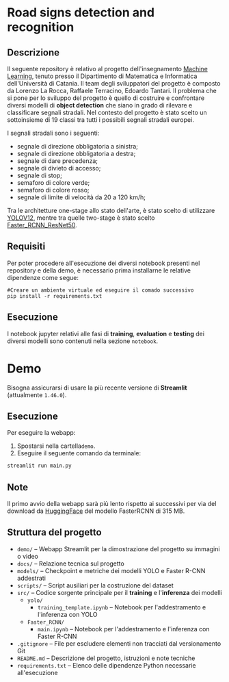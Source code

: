 # Road signs detection and recognition

## Descrizione
Il seguente repository è relativo al progetto dell'insegnamento [Machine Learning](https://www.dmi.unict.it/farinella/ML/), tenuto presso il Dipartimento di Matematica e Informatica dell'Università di Catania.  Il team degli sviluppatori del progetto è composto da Lorenzo La Rocca, Raffaele Terracino, Edoardo Tantari.
Il problema che si pone per lo sviluppo del progetto  è quello di costruire e confrontare diversi modelli di **object detection** che siano in grado di rilevare e classificare segnali stradali. Nel contesto del progetto è stato scelto un sottoinsieme di 19 classi tra tutti i possibili segnali stradali europei.  

I segnali stradali sono i seguenti:  
* segnale di direzione obbligatoria a sinistra;
* segnale di direzione obbligatoria a destra;
* segnale di dare precedenza;
* segnale di divieto di accesso;
* segnale di stop;
* semaforo di colore verde;
* semaforo di colore rosso;
* segnale di limite di velocità da 20 a 120 km/h;  

Tra le architetture one-stage allo stato dell'arte, è stato scelto di utilizzare [YOLOV12](https://docs.ultralytics.com/models/yolo12/), mentre tra quelle two-stage è stato scelto [Faster_RCNN_ResNet50](https://docs.pytorch.org/vision/main/models/generated/torchvision.models.detection.fasterrcnn_resnet50_fpn.html).

## Requisiti
Per poter procedere all'esecuzione dei diversi notebook presenti nel repository e della demo, è necessario prima installarne le relative dipendenze come segue:  
```
#Creare un ambiente virtuale ed eseguire il comado successivo
pip install -r requirements.txt
```
## Esecuzione
I notebook jupyter relativi alle fasi di **training**, **evaluation** e **testing** dei diversi modelli sono contenuti nella sezione `notebook`.  


# Demo

Bisogna assicurarsi di usare la più recente versione di **Streamlit** (attualmente `1.46.0`).

## Esecuzione

Per eseguire la webapp:

1. Spostarsi nella cartella`demo`.
2. Eseguire il seguente comando da terminale:

```bash
streamlit run main.py
```

## Note

Il primo avvio della webapp sarà più lento rispetto ai successivi per via del download da [HuggingFace](https://huggingface.co/) del modello FasterRCNN di 315 MB.

## Struttura del progetto


- `demo/` – Webapp Streamlit per la dimostrazione del progetto su immagini o video
- `docs/` – Relazione tecnica sul progetto
- `models/` – Checkpoint e metriche dei modelli YOLO e Faster R-CNN addestrati
- `scripts/` – Script ausiliari per la costruzione del dataset
- `src/` – Codice sorgente principale per il **training** e l'**inferenza** dei modelli
  - `yolo/`
    - `training_template.ipynb` – Notebook per l'addestramento e l'inferenza con YOLO
  - `Faster_RCNN/`
    - `main.ipynb` – Notebook per l'addestramento e l'inferenza con Faster R-CNN
- `.gitignore` – File per escludere elementi non tracciati dal versionamento Git
- `README.md` – Descrizione del progetto, istruzioni e note tecniche
- `requirements.txt` – Elenco delle dipendenze Python necessarie all'esecuzione

